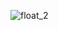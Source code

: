 ![float_2](https://user-images.githubusercontent.com/68664399/91706706-b5375180-ebb9-11ea-922c-faebe31e1bc6.png)
